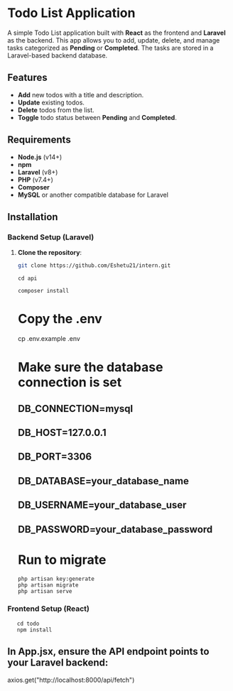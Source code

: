 # Todo List Application

A simple Todo List application built with **React** as the frontend and **Laravel** as the backend. This app allows you to add, update, delete, and manage tasks categorized as **Pending** or **Completed**. The tasks are stored in a Laravel-based backend database.

## Features
- **Add** new todos with a title and description.
- **Update** existing todos.
- **Delete** todos from the list.
- **Toggle** todo status between **Pending** and **Completed**.

## Requirements
- **Node.js** (v14+)
- **npm**
- **Laravel** (v8+)
- **PHP** (v7.4+)
- **Composer**
- **MySQL** or another compatible database for Laravel

## Installation

### Backend Setup (Laravel)

1. **Clone the repository**:
   ```bash
   git clone https://github.com/Eshetu21/intern.git
   ```
   ```
   cd api
   ```
   ```
   composer install
   ```
   # Copy the .env
   cp .env.example .env
   # Make sure the database connection is set
   DB_CONNECTION=mysql
   ---
   DB_HOST=127.0.0.1
   ---
   DB_PORT=3306
   ---
   DB_DATABASE=your_database_name
   ---
   DB_USERNAME=your_database_user
   ---
   DB_PASSWORD=your_database_password
   ---
   # Run to migrate
   ```
   php artisan key:generate
   php artisan migrate
   php artisan serve
   ```

### Frontend Setup (React)
```
   cd todo
   npm install
```
## In App.jsx, ensure the API endpoint points to your Laravel backend:
   axios.get("http://localhost:8000/api/fetch")




